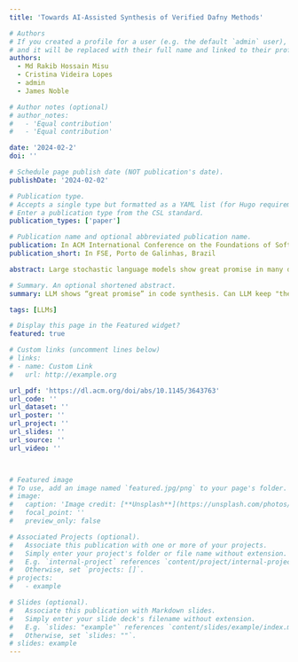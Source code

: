 ```yaml
---
title: 'Towards AI-Assisted Synthesis of Verified Dafny Methods'

# Authors
# If you created a profile for a user (e.g. the default `admin` user), write the username (folder name) here
# and it will be replaced with their full name and linked to their profile.
authors:
  - Md Rakib Hossain Misu
  - Cristina Videira Lopes
  - admin
  - James Noble

# Author notes (optional)
# author_notes:
#   - 'Equal contribution'
#   - 'Equal contribution'

date: '2024-02-2'
doi: ''

# Schedule page publish date (NOT publication's date).
publishDate: '2024-02-02'

# Publication type.
# Accepts a single type but formatted as a YAML list (for Hugo requirements).
# Enter a publication type from the CSL standard.
publication_types: ['paper']

# Publication name and optional abbreviated publication name.
publication: In ACM International Conference on the Foundations of Software Engineering (FSE 2024), Porto de Galinhas, Brazil.
publication_short: In FSE, Porto de Galinhas, Brazil

abstract: Large stochastic language models show great promise in many domains, including programming. A promise is easy to make but hard to keep, and language models often fail to keep their promises when applied to programming, generating erroneous code. One promising avenue to keep models honest is to have them generate code in a language that supports formal verification`:` if and when that is adopted, the model would provide proof along with the code, and that proof would be automatically verified. Unfortunately, existing large language models show a severe lack of proficiency in verified programming languages. <br>In this paper we demonstrate how to improve two pretrained models’ proficiency in the Dafny verified programming language. Using 178 programming problems from the MBPP dataset, we prompt two contemporary models (GPT-4 and PaLM-2 ) to generate methods in Dafny. We use three different types of prompts`:` a direct contextless prompt, a second one that includes a signature of the method and test cases, and a third one that decomposes the problem into steps and includes dynamically chosen similar examples. Our results show that GPT-4 is better than PaLM-2 , but that, in both models, the third prompt greatly improves the success of the generation task with respect to the direct prompt. With the third prompt, GPT-4 was able to generate verified (and human-evaluated) Dafny methods in 58\% of the cases, while the first prompt generated verified (and human-evaluated) methods in only 19\% of the cases. Surprisingly, the second prompt had the worst performance, with only 10\%. <br>One tangible contribution of our work is a collection of 153 MBPP problems that are implemented and formally verified in Dafny, 50 of which were written by us and 103 were automatically synthesized by GPT-4 . Additionally, our results demonstrate that the benefits of formal program verification (proof of correctness) are now within reach of large stochastic language models used to generate code. These results also demonstrate that program verification systems can likewise benefit from incorporating large language models, whether to synthesize code wholesale, to generate specifications, or to construct internal verification annotations such as loop invariants, that are hard for programmers and verification tools to find directly. (e.g. legal arguments, transport signaling, structural engineering, etc.) where solutions must be correct, and where that correctness needs to be verifiable by existing formal tools, or explained to (and understood by) designers and end-users.

# Summary. An optional shortened abstract.
summary: LLM shows “great promise” in code synthesis. Can LLM keep "the promise" to ensure that its synthesis code is formally correct?

tags: [LLMs]

# Display this page in the Featured widget?
featured: true

# Custom links (uncomment lines below)
# links:
# - name: Custom Link
#   url: http://example.org

url_pdf: 'https://dl.acm.org/doi/abs/10.1145/3643763'
url_code: ''
url_dataset: ''
url_poster: ''
url_project: ''
url_slides: ''
url_source: ''
url_video: ''



# Featured image
# To use, add an image named `featured.jpg/png` to your page's folder.
# image:
#   caption: 'Image credit: [**Unsplash**](https://unsplash.com/photos/pLCdAaMFLTE)'
#   focal_point: ''
#   preview_only: false

# Associated Projects (optional).
#   Associate this publication with one or more of your projects.
#   Simply enter your project's folder or file name without extension.
#   E.g. `internal-project` references `content/project/internal-project/index.md`.
#   Otherwise, set `projects: []`.
# projects:
#   - example

# Slides (optional).
#   Associate this publication with Markdown slides.
#   Simply enter your slide deck's filename without extension.
#   E.g. `slides: "example"` references `content/slides/example/index.md`.
#   Otherwise, set `slides: ""`.
# slides: example
---
```


<!-- {{% callout note %}}
Click the _Cite_ button above to demo the feature to enable visitors to import publication metadata into their reference management software.
{{% /callout %}}

{{% callout note %}}
Create your slides in Markdown - click the _Slides_ button to check out the example.
{{% /callout %}}

Add the publication's **full text** or **supplementary notes** here. You can use rich formatting such as including [code, math, and images](https://wowchemy.com/docs/content/writing-markdown-latex/). -->
